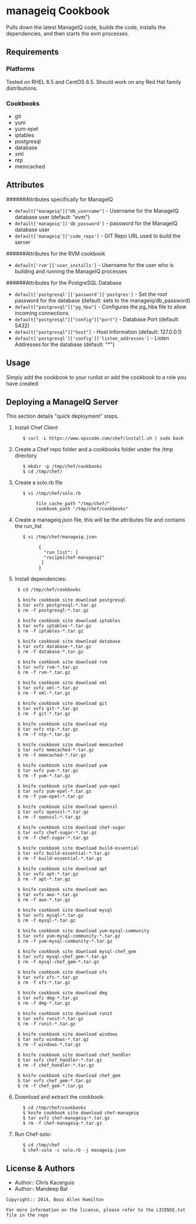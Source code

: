 manageiq Cookbook
=================
Pulls down the latest ManageIQ code, builds the code, installs the dependencies, and then starts the evm processes.

Requirements
------------
### Platforms
Tested on RHEL 6.5 and CentOS 6.5. Should work on any Red Hat family distributions.

### Cookbooks
- git
- yum
- yum-epel
- iptables
- postgresql
- database
- xml
- ntp
- memcached

Attributes
----------
######Attributes specifically for ManageIQ
- `default["manageiq"]["db_username"]` - Username for the ManageIQ database user (default: "evm")
- `default['manageiq']['db_password']` - password for the ManageIQ database user
- `default['manageiq']['code_repo']` - GIT Repo URL used to build the server

######Attributes for the RVM cookbook
- `default['rvm']['user_installs']` - Username for the user who is building and running the ManageIQ processes

######Attributes for the PostgreSQL Database
- `default['postgresql']['password']['postgres']` - Set the root password for the database (default: sets to the manageiq/db_password)
- `default["postgresql"]["pg_hba"]` - Configures the pg_hba file to allow incoming connections
- `default["postgresql"]["config"]["port"]` - Database Port (default: 5432)
- `default["postgresql"]["host"]` - Host Information (default: 127.0.0.1)
- `default['postgresql']['config']['listen_addresses']` - Listen Addresses for the database (default: "*")

Usage
-----
Simply add the cookbook to your runlist or add the cookbook to a role you have created.


Deploying a ManageIQ Server
-----------
This section details "quick deployment" steps.

1. Install Chef Client


          $ curl -L https://www.opscode.com/chef/install.sh | sudo bash

2. Create a Chef repo folder and a cookbooks folder under the /tmp directory


          $ mkdir -p /tmp/chef/cookbooks
          $ cd /tmp/chef/

3. Create a solo.rb file


          $ vi /tmp/chef/solo.rb
         
               file_cache_path "/tmp/chef/"
               cookbook_path "/tmp/chef/cookbooks"

4. Create a manageiq.json file, this will be the attributes file and contains the run_list


          $ vi /tmp/chef/manageiq.json
        
                {
                  "run_list": [
                  "recipe[chef-manageiq]"
                 ]
                }


4. Install dependencies:

        $ cd /tmp/chef/cookbooks
        
        $ knife cookbook site download postgresql
        $ tar xvfz postgresql-*.tar.gz
        $ rm -f postgresql-*.tar.gz
         
        $ knife cookbook site download iptables
        $ tar xvfz iptables-*.tar.gz
        $ rm -f iptables-*.tar.gz
         
        $ knife cookbook site download database
        $ tar xvfz database-*.tar.gz
        $ rm -f database-*.tar.gz
         
        $ knife cookbook site download rvm
        $ tar xvfz rvm-*.tar.gz
        $ rm -f rvm-*.tar.gz
         
        $ knife cookbook site download xml
        $ tar xvfz xml-*.tar.gz
        $ rm -f xml-*.tar.gz
         
        $ knife cookbook site download git
        $ tar xvfz git-*.tar.gz
        $ rm -f git-*.tar.gz
         
        $ knife cookbook site download ntp
        $ tar xvfz ntp-*.tar.gz
        $ rm -f ntp-*.tar.gz
         
        $ knife cookbook site download memcached
        $ tar xvfz memcached-*.tar.gz
        $ rm -f memcached-*.tar.gz
         
        $ knife cookbook site download yum
        $ tar xvfz yum-*.tar.gz
        $ rm -f yum-*.tar.gz
             
        $ knife cookbook site download yum-epel
        $ tar xvfz yum-epel-*.tar.gz
        $ rm -f yum-epel-*.tar.gz
         
        $ knife cookbook site download openssl
        $ tar xvfz openssl-*.tar.gz
        $ rm -f openssl-*.tar.gz
         
        $ knife cookbook site download chef-sugar
        $ tar xvfz chef-sugar-*.tar.gz
        $ rm -f chef-sugar-*.tar.gz
         
        $ knife cookbook site download build-essential
        $ tar xvfz build-essential-*.tar.gz
        $ rm -f build-essential-*.tar.gz
        
        $ knife cookbook site download apt
        $ tar xvfz apt-*.tar.gz
        $ rm -f apt-*.tar.gz

        $ knife cookbook site download aws
        $ tar xvfz aws-*.tar.gz
        $ rm -f aws-*.tar.gz

        $ knife cookbook site download mysql
        $ tar xvfz mysql-*.tar.gz
        $ rm -f mysql-*.tar.gz
        
        $ knife cookbook site download yum-mysql-community
        $ tar xvfz yum-mysql-community-*.tar.gz
        $ rm -f yum-mysql-community-*.tar.gz

        $ knife cookbook site download mysql-chef_gem
        $ tar xvfz mysql-chef_gem-*.tar.gz
        $ rm -f mysql-chef_gem-*.tar.gz

        $ knife cookbook site download xfs
        $ tar xvfz xfs-*.tar.gz
        $ rm -f xfs-*.tar.gz

        $ knife cookbook site download dmg
        $ tar xvfz dmg-*.tar.gz
        $ rm -f dmg-*.tar.gz

        $ knife cookbook site download runit
        $ tar xvfz runit-*.tar.gz
        $ rm -f runit-*.tar.gz
        
        $ knife cookbook site download windows
        $ tar xvfz windows-*.tar.gz
        $ rm -f windows-*.tar.gz     
        
        $ knife cookbook site download chef_handler
        $ tar xvfz chef_handler-*.tar.gz
        $ rm -f chef_handler-*.tar.gz        
        
        $ knife cookbook site download chef_gem
        $ tar xvfz chef_gem-*.tar.gz
        $ rm -f chef_gem-*.tar.gz    
        
6. Download and extract the cookbook:

          $ cd /tmp/chef/cookbooks
          $ knife cookbook site download chef-manageiq
          $ tar xvfz chef-manageiq-*.tar.gz
          $ rm -f chef-manageiq-*.tar.gz
    
7. Run Chef-solo:

          $ cd /tmp/chef
          $ chef-solo -c solo.rb -j manageiq.json

License & Authors
-----------------
- Author:: Chris Kacerguis
- Author:: Mandeep Bal

```text
Copyright:: 2014, Booz Allen Hamilton

For more information on the license, please refer to the LICENSE.txt file in the repo
```
